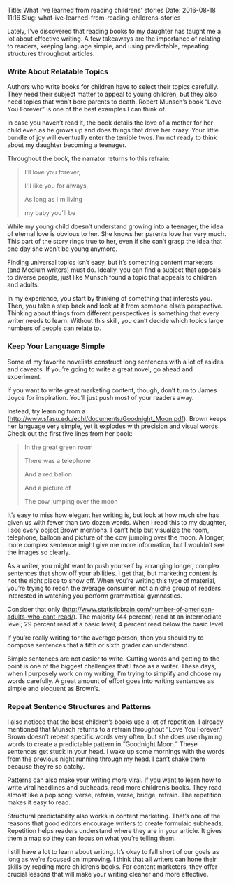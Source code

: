 Title: What I’ve learned from reading childrens' stories
Date: 2016-08-18 11:16
Slug: what-ive-learned-from-reading-childrens-stories

Lately, I’ve discovered that reading books to my daughter has taught me a lot about effective writing. A few takeaways are the importance of relating to readers, keeping language simple, and using predictable, repeating structures throughout articles.

### Write About Relatable Topics

Authors who write books for children have to select their topics carefully. They need their subject matter to appeal to young children, but they also need topics that won’t bore parents to death. Robert Munsch’s book “Love You Forever” is one of the best examples I can think of.

In case you haven’t read it, the book details the love of a mother for her child even as he grows up and does things that drive her crazy. Your little bundle of joy will eventually enter the terrible twos. I’m not ready to think about my daughter becoming a teenager.

Throughout the book, the narrator returns to this refrain:

> I’ll love you forever,
> 
> I'll like you for always,
> 
> As long as I'm living
> 
> my baby you'll be

While my young child doesn’t understand growing into a teenager, the idea of eternal love is obvious to her. She knows her parents love her very much. This part of the story rings true to her, even if she can’t grasp the idea that one day she won’t be young anymore.

Finding universal topics isn’t easy, but it’s something content marketers (and Medium writers) must do. Ideally, you can find a subject that appeals to diverse people, just like Munsch found a topic that appeals to children and adults.

In my experience, you start by thinking of something that interests you. Then, you take a step back and look at it from someone else’s perspective. Thinking about things from different perspectives is something that every writer needs to learn. Without this skill, you can’t decide which topics large numbers of people can relate to.

### Keep Your Language Simple

Some of my favorite novelists construct long sentences with a lot of asides and caveats. If you’re going to write a great novel, go ahead and experiment.

If you want to write great marketing content, though, don’t turn to James Joyce for inspiration. You’ll just push most of your readers away.

Instead, try learning from a (http://www.sfasu.edu/echl/documents/Goodnight_Moon.pdf). Brown keeps her language very simple, yet it explodes with precision and visual words. Check out the first five lines from her book:

> In the great green room
> 
> There was a telephone
> 
> And a red ballon
> 
> And a picture of
> 
> The cow jumping over the moon

It’s easy to miss how elegant her writing is, but look at how much she has given us with fewer than two dozen words. When I read this to my daughter, I see every object Brown mentions. I can’t help but visualize the room, telephone, balloon and picture of the cow jumping over the moon. A longer, more complex sentence might give me more information, but I wouldn’t see the images so clearly.

As a writer, you might want to push yourself by arranging longer, complex sentences that show off your abilities. I get that, but marketing content is not the right place to show off. When you’re writing this type of material, you’re trying to reach the average consumer, not a niche group of readers interested in watching you perform grammatical gymnastics.

Consider that only (http://www.statisticbrain.com/number-of-american-adults-who-cant-read/). The majority (44 percent) read at an intermediate level; 29 percent read at a basic level; 4 percent read below the basic level.

If you’re really writing for the average person, then you should try to compose sentences that a fifth or sixth grader can understand.

Simple sentences are not easier to write. Cutting words and getting to the point is one of the biggest challenges that I face as a writer. These days, when I purposely work on my writing, I’m trying to simplify and choose my words carefully. A great amount of effort goes into writing sentences as simple and eloquent as Brown’s.

### Repeat Sentence Structures and Patterns

I also noticed that the best children’s books use a lot of repetition. I already mentioned that Munsch returns to a refrain throughout “Love You Forever.” Brown doesn’t repeat specific words very often, but she does use rhyming words to create a predictable pattern in “Goodnight Moon.” These sentences get stuck in your head. I wake up some mornings with the words from the previous night running through my head. I can’t shake them because they’re so catchy.

Patterns can also make your writing more viral. If you want to learn how to write viral headlines and subheads, read more children’s books. They read almost like a pop song: verse, refrain, verse, bridge, refrain. The repetition makes it easy to read.

Structural predictability also works in content marketing. That’s one of the reasons that good editors encourage writers to create formulaic subheads. Repetition helps readers understand where they are in your article. It gives them a map so they can focus on what you’re telling them.

I still have a lot to learn about writing. It’s okay to fall short of our goals as long as we’re focused on improving. I think that all writers can hone their skills by reading more children’s books. For content marketers, they offer crucial lessons that will make your writing cleaner and more effective.